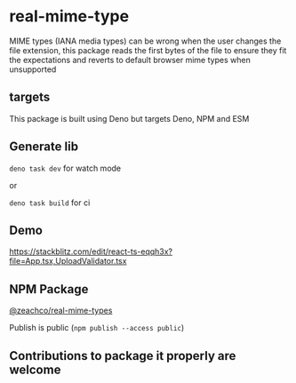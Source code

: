 # real-mime-type

MIME types (IANA media types) can be wrong when the user changes the file
extension, this package reads the first bytes of the file to ensure they fit the
expectations and reverts to default browser mime types when unsupported

## targets

This package is built using Deno but targets Deno, NPM and ESM

## Generate lib

`deno task dev` for watch mode

or

`deno task build` for ci

## Demo

https://stackblitz.com/edit/react-ts-eqqh3x?file=App.tsx,UploadValidator.tsx

## NPM Package

[@zeachco/real-mime-types](https://www.npmjs.com/package/@zeachco/real-mime-types)

Publish is public (`npm publish --access public`)

## Contributions to package it properly are welcome

